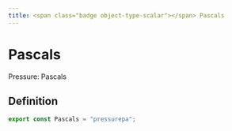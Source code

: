 ```yaml
---
title: <span class="badge object-type-scalar"></span> Pascals
---
```

# <span class="badge object-type-scalar"></span> Pascals

Pressure: Pascals

## Definition

```typescript
export const Pascals = "pressurepa";

```
